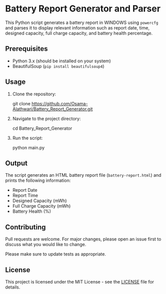 # Battery Report Generator and Parser

This Python script generates a battery report in WINDOWS using `powercfg` and parses it to display relevant information such as report date, time, designed capacity, full charge capacity, and battery health percentage.

## Prerequisites

- Python 3.x (should be installed on your system)
- BeautifulSoup (`pip install beautifulsoup4`)

## Usage

1. Clone the repository:

   git clone https://github.com/Osama-Alathwari/Battery_Report_Generator.git


3. Navigate to the project directory:
   
   cd Battery_Report_Generator


5. Run the script:

   python main.py


## Output

The script generates an HTML battery report file (`battery-report.html`) and prints the following information:

- Report Date
- Report Time
- Designed Capacity (mWh)
- Full Charge Capacity (mWh)
- Battery Health (%)

## Contributing

Pull requests are welcome. For major changes, please open an issue first to discuss what you would like to change.

Please make sure to update tests as appropriate.

## License

This project is licensed under the MIT License - see the [LICENSE](LICENSE) file for details.

